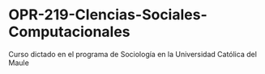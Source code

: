 # OPR-219-CIencias-Sociales-Computacionales
Curso dictado en el programa de Sociología en la Universidad Católica del Maule
